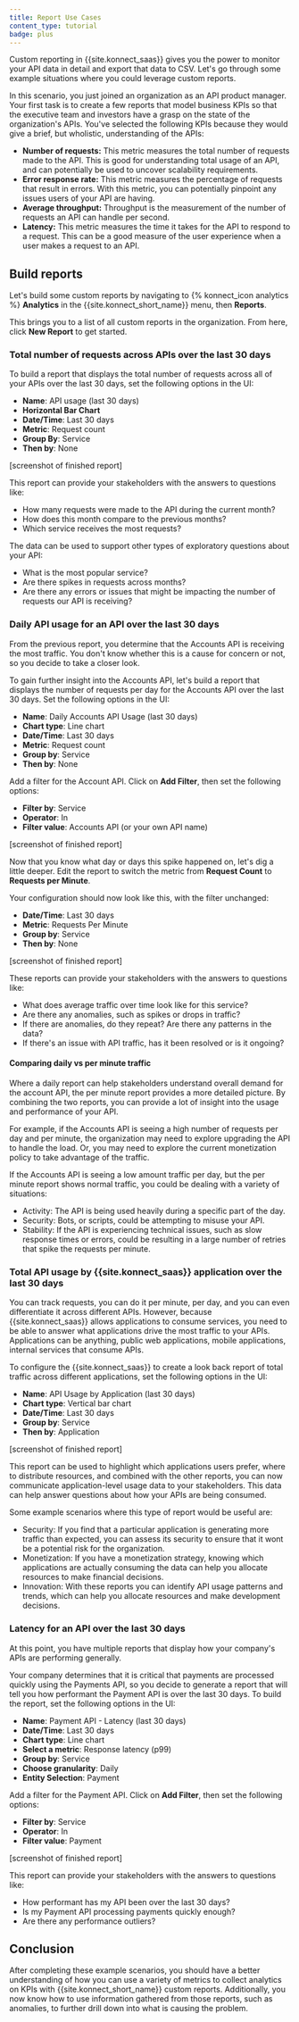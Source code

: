 ```yaml
---
title: Report Use Cases
content_type: tutorial
badge: plus
---
```


Custom reporting in {{site.konnect_saas}} gives you the power to monitor your API data in detail and export that data to CSV. 
Let's go through some example situations where you could leverage custom reports.

In this scenario, you just joined an organization as an API product manager. 
Your first task is to create a few reports that model business KPIs so that the executive team and investors have a grasp on the state of the organization's APIs. 
You've selected the following KPIs because they would give a brief, but wholistic, understanding of the APIs: 

* **Number of requests:** This metric measures the total number of requests made to the API. 
This is good for understanding total usage of an API, and can potentially be used to uncover scalability requirements. 
* **Error response rate:** This metric measures the percentage of requests that result in errors. 
With this metric, you can potentially pinpoint any issues users of your API are having. 
* **Average throughput:** Throughput is the measurement of the number of requests an API can handle per second. 
* **Latency:** This metric measures the time it takes for the API to respond to a request. 
This can be a good measure of the user experience when a user makes a request to an API.

## Build reports 

Let's build some custom reports by navigating to {% konnect_icon analytics %} **Analytics** in the {{site.konnect_short_name}} menu, then **Reports**.

This brings you to a list of all custom reports in the organization. From here, click **New Report** to get started.

### Total number of requests across APIs over the last 30 days

To build a report that displays the total number of requests across all of your APIs over the last 30 days, set the following options in the UI: 

* **Name**: API usage (last 30 days)
* **Horizontal Bar Chart**
* **Date/Time**: Last 30 days
* **Metric**: Request count
* **Group By**: Service
* **Then by**: None

[screenshot of finished report]

This report can provide your stakeholders with the answers to questions like:

* How many requests were made to the API during the current month? 
* How does this month compare to the previous months? 
* Which service receives the most requests?

The data can be used to support other types of exploratory questions about your API: 

* What is the most popular service? 
* Are there spikes in requests across months? 
* Are there any errors or issues that might be impacting the number of requests our API is receiving? 

### Daily API usage for an API over the last 30 days

From the previous report, you determine that the Accounts API is receiving the most traffic. 
You don't know whether this is a cause for concern or not, so you decide to take a closer look.

To gain further insight into the Accounts API, let's build a report that displays the number of requests per day for the Accounts API over the last 30 days. 
Set the following options in the UI:

* **Name**: Daily Accounts API Usage (last 30 days)
* **Chart type**: Line chart
* **Date/Time**: Last 30 days
* **Metric**: Request count
* **Group by**: Service
* **Then by**: None

Add a filter for the Account API. Click on **Add Filter**, then set the following options:

* **Filter by**: Service
* **Operator**: In
* **Filter value**: Accounts API (or your own API name)

[screenshot of finished report]

Now that you know what day or days this spike happened on, let's dig a little deeper. 
Edit the report to switch the metric from **Request Count** to **Requests per Minute**.

Your configuration should now look like this, with the filter unchanged:

* **Date/Time**: Last 30 days
* **Metric**: Requests Per Minute
* **Group by**: Service
* **Then by**: None

[screenshot of finished report]

These reports can provide your stakeholders with the answers to questions like:

* What does average traffic over time look like for this service?
* Are there any anomalies, such as spikes or drops in traffic?
* If there are anomalies, do they repeat? Are there any patterns in the data?
* If there's an issue with API traffic, has it been resolved or is it ongoing?

#### Comparing daily vs per minute traffic

Where a daily report can help stakeholders understand overall demand for the account API, the per minute report provides a more detailed picture. 
By combining the two reports, you can provide a lot of insight into the usage and performance of your API. 

For example, if the Accounts API is seeing a high number of requests per day and per minute, the organization may need to explore upgrading the API to handle the load. 
Or, you may need to explore the current monetization policy to take advantage of the traffic.

If the Accounts API is seeing a low amount traffic per day, but the per minute report shows normal traffic, you could be dealing with a variety of situations: 

* Activity: The API is being used heavily during a specific part of the day. 
* Security: Bots, or scripts, could be attempting to misuse your API. 
* Stability: If the API is experiencing technical issues, such as slow response times or errors, could be resulting in a large number of retries that spike the requests per minute. 

### Total API usage by {{site.konnect_saas}} application over the last 30 days

You can track requests, you can do it per minute, per day, and you can even differentiate it across different APIs. However, because {{site.konnect_saas}} allows applications to consume services, you need to be able to answer what applications drive the most traffic to your APIs. Applications can be anything, public web applications, mobile applications, internal services that consume APIs.

To configure the {{site.konnect_saas}} to create a look back report of total traffic across different applications, set the following options in the UI: 

* **Name**: API Usage by Application (last 30 days)
* **Chart type**: Vertical bar chart
* **Date/Time**: Last 30 days
* **Group by**: Service
* **Then by**: Application


[screenshot of finished report]

This report can be used to highlight which applications users prefer, where to distribute resources, and combined with the other reports, you can now communicate application-level usage data to your stakeholders. This data can help answer questions about how your APIs are being consumed. 

Some example scenarios where this type of report would be useful are: 

* Security: If you find that a particular application is generating more traffic than expected, you can assess its security to ensure that it wont be a potential risk for the organization. 
* Monetization: If you have a monetization strategy, knowing which applications are actually consuming the data can help you allocate resources to make financial decisions. 
* Innovation: With these reports you can identify API usage patterns and trends, which can help you allocate resources and make development decisions. 

### Latency for an API over the last 30 days

At this point, you have multiple reports that display how your company's APIs are performing generally.

Your company determines that it is critical that payments are processed quickly using the Payments API, so you decide to generate a report that will tell you how performant the Payment API is over the last 30 days. To build the report, set the following options in the UI:

* **Name**: Payment API - Latency (last 30 days)
* **Date/Time**: Last 30 days
* **Chart type**: Line chart
* **Select a metric**: Response latency (p99)
* **Group by**: Service
* **Choose granularity**: Daily
* **Entity Selection**: Payment 

Add a filter for the Payment API. Click on **Add Filter**, then set the following options:
 
* **Filter by**: Service
* **Operator**: In
* **Filter value**: Payment

[screenshot of finished report]

This report can provide your stakeholders with the answers to questions like:

* How performant has my API been over the last 30 days?
* Is my Payment API processing payments quickly enough?
* Are there any performance outliers?

## Conclusion 

After completing these example scenarios, you should have a better understanding of how you can use a variety of metrics to collect analytics on KPIs with {{site.konnect_short_name}} custom reports. Additionally, you now know how to use information gathered from those reports, such as anomalies, to further drill down into what is causing the problem. 
